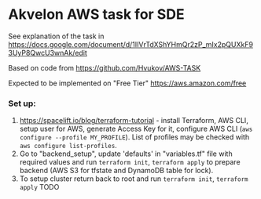 # Akvelon AWS task for SDE

See explanation of the task in https://docs.google.com/document/d/1IIVrTdXShYHmQr2zP_mIx2pQUXkF93UyP8QwcU3wnAk/edit

Based on code from https://github.com/Hvukov/AWS-TASK

Expected to be implemented on "Free Tier" https://aws.amazon.com/free

### Set up:
1. https://spacelift.io/blog/terraform-tutorial - install Terraform, AWS CLI, setup user for AWS, generate Access Key for it, configure AWS CLI (`aws configure --profile MY_PROFILE`). List of profiles may be checked with `aws configure list-profiles`.
2. Go to "backend_setup", update 'defaults' in "variables.tf" file with required values and run `terraform init`, `terraform apply` to prepare backend (AWS S3 for tfstate and DynamoDB table for lock).
3. To setup cluster return back to root and run `terraform init`, `terraform apply` TODO